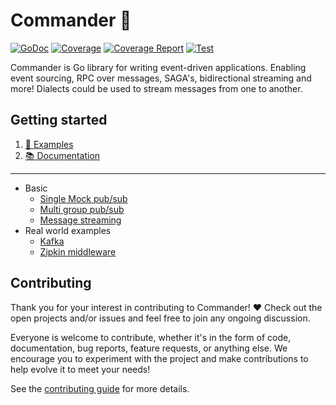 # Commander 🚀
[![GoDoc](https://godoc.org/github.com/CloudProud/commander?status.svg)](https://godoc.org/github.com/CloudProud/commander)
[![Coverage](https://codecov.io/gh/CloudProud/commander/branch/master/graph/badge.svg)](https://codecov.io/gh/CloudProud/commander)
[![Coverage Report](https://goreportcard.com/badge/github.com/CloudProud/commander)](https://goreportcard.com/report/github.com/CloudProud/commander)
[![Test](https://github.com/CloudProud/commander/workflows/test/badge.svg)](https://github.com/CloudProud/commander/actions)

Commander is Go library for writing event-driven applications. Enabling event sourcing, RPC over messages, SAGA's, bidirectional streaming and more! Dialects could be used to stream messages from one to another.

## Getting started

1. [🚀 Examples](https://github.com/CloudProud/commander/tree/master/examples)
2. [📚 Documentation](https://godoc.org/github.com/CloudProud/commander)

---

- Basic
	* [Single Mock pub/sub](https://github.com/CloudProud/commander/tree/master/examples/mock)
  * [Multi group pub/sub](https://github.com/CloudProud/commander/tree/master/examples/mock-multiple-groups)
  * [Message streaming](https://github.com/CloudProud/commander/tree/master/examples/streaming)
- Real world examples
	* [Kafka](https://github.com/CloudProud/commander/tree/master/examples/kafka)
	* [Zipkin middleware](https://github.com/CloudProud/commander/tree/master/examples/zipkin)

## Contributing

Thank you for your interest in contributing to Commander! ❤
Check out the open projects and/or issues and feel free to join any ongoing discussion.

Everyone is welcome to contribute, whether it's in the form of code, documentation, bug reports, feature requests, or anything else. We encourage you to experiment with the project and make contributions to help evolve it to meet your needs!

See the [contributing guide](https://github.com/CloudProud/commander/blob/master/CONTRIBUTING.md) for more details.
